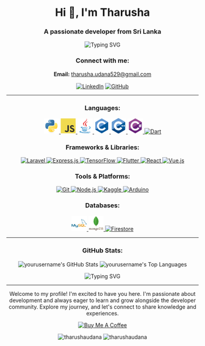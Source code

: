 <h1 align="center">Hi 👋, I'm Tharusha</h1>
<h3 align="center">A passionate developer from Sri Lanka</h3>

<p align="center">
  <img src="https://readme-typing-svg.herokuapp.com?color=FF0000&center=true&lines=Welcome+to+my+GitHub+profile!;I'm+a+Developer+and+Designer;a+Solution+Builder;I+love+coding+and+collaboration!" alt="Typing SVG">
</p>

<!--

---

- 🔭 I’m currently working on **[Your Project](https://github.com/yourusername/yourproject)**
- 🌱 I’m currently learning **[Technology/Learning Material]**
- 👯 I’m looking to collaborate on **[Your Collaboration Interest]**
- 🤔 I’m looking for help with **[Your Help Requirement]**
- 💬 Ask me about **[Your Expertise]**
- 📫 How to reach me: **[your.email@example.com](mailto:your.email@example.com)**
- 😄 Pronouns: **[Your Pronouns]**
- ⚡ Fun fact: **[Your Fun Fact]**

---

-->

<h3 align="center">Connect with me:</h3>
<p align="center"><strong>Email:</strong> <a href="mailto:tharusha.udana529@gmail.com">tharusha.udana529@gmail.com</a></p>
<p align="center">
  <a href="https://www.linkedin.com/in/tharusha-udana-1a78b52a8" target="blank"><img align="center" src="https://cdn.jsdelivr.net/npm/simple-icons@v3/icons/linkedin.svg" alt="LinkedIn" height="30" width="40" /></a>
  <!--<a href="https://twitter.com/yourusername" target="blank"><img align="center" src="https://cdn.jsdelivr.net/npm/simple-icons@v3/icons/twitter.svg" alt="Twitter" height="30" width="40" /></a>-->
  <!--<a href="https://instagram.com/yourusername" target="blank"><img align="center" src="https://cdn.jsdelivr.net/npm/simple-icons@v3/icons/instagram.svg" alt="Instagram" height="30" width="40" /></a>-->
  <a href="https://github.com/tharushaudana" target="blank"><img align="center" src="https://cdn.jsdelivr.net/npm/simple-icons@v3/icons/github.svg" alt="GitHub" height="30" width="40" /></a>
</p>

---

<h3 align="center">Languages:</h3>
<p align="center"> 
  <a href="https://www.python.org" target="_blank"> <img src="https://raw.githubusercontent.com/devicons/devicon/master/icons/python/python-original.svg" alt="Python" width="40" height="40"/> </a> 
  <a href="https://www.javascript.com" target="_blank"> <img src="https://raw.githubusercontent.com/devicons/devicon/master/icons/javascript/javascript-original.svg" alt="JavaScript" width="40" height="40"/> </a> 
  <a href="https://www.java.com" target="_blank"> <img src="https://raw.githubusercontent.com/devicons/devicon/master/icons/java/java-original.svg" alt="Java" width="40" height="40"/> </a> 
  <a href="https://www.cprogramming.com/" target="_blank"> <img src="https://raw.githubusercontent.com/devicons/devicon/master/icons/c/c-original.svg" alt="C" width="40" height="40"/> </a> 
  <a href="https://isocpp.org/" target="_blank"> <img src="https://raw.githubusercontent.com/devicons/devicon/master/icons/cplusplus/cplusplus-original.svg" alt="C++" width="40" height="40"/> </a> 
  <a href="https://learn.microsoft.com/en-us/dotnet/csharp/" target="_blank"> <img src="https://raw.githubusercontent.com/devicons/devicon/master/icons/csharp/csharp-original.svg" alt="C#" width="40" height="40"/> </a>
  <a href="https://dart.dev/" target="_blank"> <img src="https://www.vectorlogo.zone/logos/dartlang/dartlang-icon.svg" alt="Dart" width="40" height="40"/> </a>
</p>

<h3 align="center">Frameworks & Libraries:</h3>
<p align="center"> 
  <a href="https://laravel.com/" target="_blank"> <img src="https://www.vectorlogo.zone/logos/laravel/laravel-icon.svg" alt="Laravel" width="40" height="40"/> </a> 
  <a href="https://expressjs.com/" target="_blank"> <img src="https://www.vectorlogo.zone/logos/expressjs/expressjs-icon.svg" alt="Express.js" width="40" height="40"/> </a>
  <a href="https://www.tensorflow.org/" target="_blank"> <img src="https://www.vectorlogo.zone/logos/tensorflow/tensorflow-icon.svg" alt="TensorFlow" width="40" height="40"/> </a>
  <a href="https://flutter.dev" target="_blank"> <img src="https://www.vectorlogo.zone/logos/flutterio/flutterio-icon.svg" alt="Flutter" width="40" height="40"/> </a> 
  <a href="https://reactjs.org/" target="_blank"> <img src="https://www.vectorlogo.zone/logos/reactjs/reactjs-icon.svg" alt="React" width="40" height="40"/> </a> 
  <a href="https://vuejs.org/" target="_blank"> <img src="https://www.vectorlogo.zone/logos/vuejs/vuejs-icon.svg" alt="Vue.js" width="40" height="40"/> </a> 
</p>

<h3 align="center">Tools & Platforms:</h3>
<p align="center"> 
  <a href="https://git-scm.com/" target="_blank"> <img src="https://www.vectorlogo.zone/logos/git-scm/git-scm-icon.svg" alt="Git" width="40" height="40"/> </a> 
  <a href="https://nodejs.org/" target="_blank"> <img src="https://www.vectorlogo.zone/logos/nodejs/nodejs-icon.svg" alt="Node.js" width="40" height="40"/> </a>
  <a href="https://www.kaggle.com/" target="_blank"> <img src="https://www.vectorlogo.zone/logos/kaggle/kaggle-icon.svg" alt="Kaggle" width="40" height="40"/> </a>
  <a href="https://www.arduino.cc/" target="_blank"> <img src="https://www.vectorlogo.zone/logos/arduino/arduino-icon.svg" alt="Arduino" width="40" height="40"/> </a>
</p>

<h3 align="center">Databases:</h3>
<p align="center"> 
  <a href="https://www.mysql.com/" target="_blank"> <img src="https://raw.githubusercontent.com/devicons/devicon/master/icons/mysql/mysql-original-wordmark.svg" alt="MySQL" width="40" height="40"/> </a>
  <a href="https://www.mongodb.com/" target="_blank"> <img src="https://raw.githubusercontent.com/devicons/devicon/master/icons/mongodb/mongodb-original-wordmark.svg" alt="MongoDB" width="40" height="40"/> </a> 
  <a href="https://firebase.google.com/products/firestore" target="_blank"> <img src="https://www.vectorlogo.zone/logos/firebase/firebase-icon.svg" alt="Firestore" width="40" height="40"/> </a>
</p>

---

<h3 align="center">GitHub Stats:</h3>
<p align="center">
  <img align="center" src="https://github-readme-stats.vercel.app/api?username=tharushaudana&show_icons=true&hide_border=true&theme=radical" alt="yourusername's GitHub Stats">
  <img align="center" src="https://github-readme-stats.vercel.app/api/top-langs/?username=tharushaudana&layout=compact&theme=radical" alt="yourusername's Top Languages">
</p>

<p align="center">
  <img src="https://camo.githubusercontent.com/99794108b1606ef058fdf2ec1f529b6b7b0abebf2571fea175b787e8a0db445b/68747470733a2f2f70726f66696c652d726561646d652d67656e657261746f722e636f6d2f6173736574732f736e616b652e737667" alt="Typing SVG">
</p>

---

<p align="center">Welcome to my profile! I'm excited to have you here. I'm passionate about development and always eager to learn and grow alongside the developer community. Explore my journey, and let's connect to share knowledge and experiences.</p>

<p align="center">
  <a href="https://www.buymeacoffee.com/tharushaudana" target="_blank"><img src="https://cdn.buymeacoffee.com/buttons/v2/default-yellow.png" alt="Buy Me A Coffee" width="217" height="60"></a>
</p>

<p align="center"> 
  <img src="https://komarev.com/ghpvc/?username=tharushaudana&label=Profile%20views&color=0e75b6&style=flat" alt="tharushaudana" /> 
  <img src="https://img.shields.io/github/followers/tharushaudana?style=social" alt="tharushaudana" />
</p>

